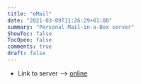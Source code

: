 ```yaml
---
title: "eMail"
date: "2021-03-09T11:26:29+01:00"
summary: "Personal Mail-in-a-Box server"
ShowToc: false
TocOpen: false
comments: true
draft: false
---
```


+ Link to server --> [online](https://box.derchef.email/mail)
